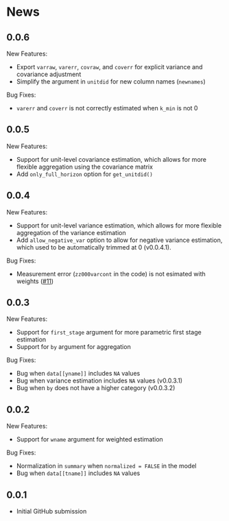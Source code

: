 # News

## 0.0.6

New Features:

- Export `varraw`, `varerr`, `covraw`, and `coverr` for explicit variance and covariance adjustment
- Simplify the argument in `unitdid` for new column names (`newnames`)

Bug Fixes:

- `varerr` and `coverr` is not correctly estimated when `k_min` is not 0

## 0.0.5

New Features:

- Support for unit-level covariance estimation, which allows for more flexible aggregation using the covariance matrix
- Add `only_full_horizon` option for `get_unitdid()`

## 0.0.4

New Features:

- Support for unit-level variance estimation, which allows for more flexible aggregation of the variance estimation
- Add `allow_negative_var` option to allow for negative variance estimation, which used to be automatically trimmed at 0 (v0.0.4.1).

Bug Fixes:

- Measurement error (`zz000varcont` in the code) is not esimated with weights ([#11](https://github.com/kazuyanagimoto/unitdid/issues/11))


## 0.0.3

New Features:

- Support for `first_stage` argument for more parametric first stage estimation
- Support for `by` argument for aggregation

Bug Fixes:

- Bug when `data[[yname]]` includes `NA` values
- Bug when variance estimation includes `NA` values (v0.0.3.1)
- Bug when `by` does not have a higher category (v0.0.3.2)

## 0.0.2

New Features:

- Support for `wname` argument for weighted estimation

Bug Fixes:

- Normalization in `summary` when `normalized = FALSE` in the model
- Bug when `data[[tname]]` includes `NA` values

## 0.0.1

- Initial GitHub submission
